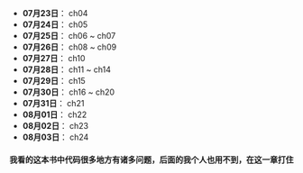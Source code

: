 
- **07月23日**： ch04
- **07月24日**： ch05
- **07月25日**： ch06 ~ ch07
- **07月26日**： ch08 ~ ch09
- **07月27日**： ch10
- **07月28日**： ch11 ~ ch14
- **07月29日**： ch15
- **07月30日**： ch16 ~ ch20
- **07月31日**： ch21
- **08月01日**： ch22
- **08月02日**： ch23
- **08月03日**： ch24

#### 我看的这本书中代码很多地方有诸多问题，后面的我个人也用不到，在这一章打住 